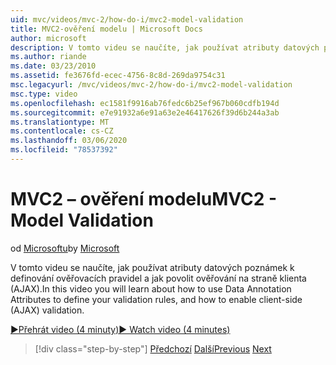```yaml
---
uid: mvc/videos/mvc-2/how-do-i/mvc2-model-validation
title: MVC2-ověření modelu | Microsoft Docs
author: microsoft
description: V tomto videu se naučíte, jak používat atributy datových poznámek k definování ověřovacích pravidel a jak povolit ověřování na straně klienta (AJAX).
ms.author: riande
ms.date: 03/23/2010
ms.assetid: fe3676fd-ecec-4756-8c8d-269da9754c31
msc.legacyurl: /mvc/videos/mvc-2/how-do-i/mvc2-model-validation
msc.type: video
ms.openlocfilehash: ec1581f9916ab76fedc6b25ef967b060cdfb194d
ms.sourcegitcommit: e7e91932a6e91a63e2e46417626f39d6b244a3ab
ms.translationtype: MT
ms.contentlocale: cs-CZ
ms.lasthandoff: 03/06/2020
ms.locfileid: "78537392"
---
```

# <a name="mvc2---model-validation"></a><span data-ttu-id="e7f23-103">MVC2 – ověření modelu</span><span class="sxs-lookup"><span data-stu-id="e7f23-103">MVC2 - Model Validation</span></span>

<span data-ttu-id="e7f23-104">od [Microsoftu](https://github.com/microsoft)</span><span class="sxs-lookup"><span data-stu-id="e7f23-104">by [Microsoft](https://github.com/microsoft)</span></span>

<span data-ttu-id="e7f23-105">V tomto videu se naučíte, jak používat atributy datových poznámek k definování ověřovacích pravidel a jak povolit ověřování na straně klienta (AJAX).</span><span class="sxs-lookup"><span data-stu-id="e7f23-105">In this video you will learn about how to use Data Annotation Attributes to define your validation rules, and how to enable client-side (AJAX) validation.</span></span>

[<span data-ttu-id="e7f23-106">&#9654;Přehrát video (4 minuty)</span><span class="sxs-lookup"><span data-stu-id="e7f23-106">&#9654; Watch video (4 minutes)</span></span>](https://channel9.msdn.com/Blogs/ASP-NET-Site-Videos/mvc2-model-validation)

> [!div class="step-by-step"]
> <span data-ttu-id="e7f23-107">[Předchozí](mvc2-stronglytyped-helpers.md)
> [Další](mvc2-template-customization.md)</span><span class="sxs-lookup"><span data-stu-id="e7f23-107">[Previous](mvc2-stronglytyped-helpers.md)
[Next](mvc2-template-customization.md)</span></span>
